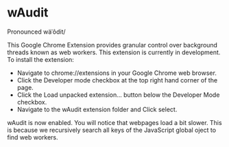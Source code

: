 # wAudit
Pronounced wäˈôdit/

This Google Chrome Extension provides granular control over background threads known as web workers. This extension is currently in development. To install the extension:

+ Navigate to chrome://extensions in your Google Chrome web browser.
+ Click the Developer mode checkbox at the top right hand corner of the page.
+ Click the Load unpacked extension... button below the Developer Mode checkbox.
+ Navigate to the wAudit extension folder and Click select.

wAudit is now enabled. You will notice that webpages load a bit slower. This is because we recursively search all keys of the JavaScript global oject to find web workers. 
